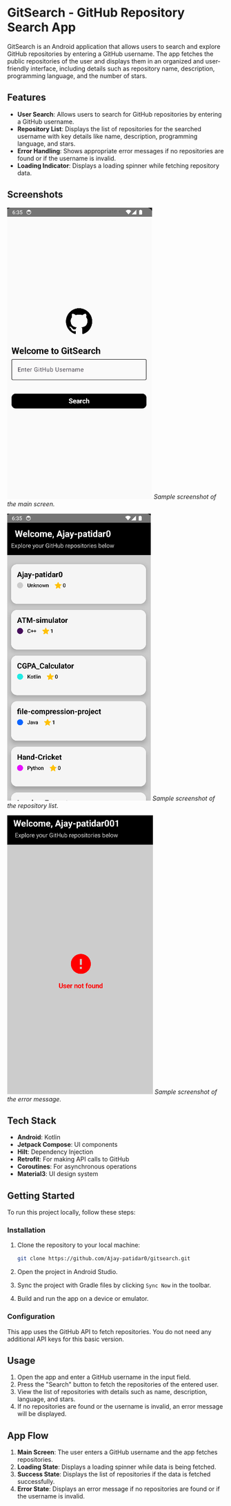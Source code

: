# GitSearch - GitHub Repository Search App

GitSearch is an Android application that allows users to search and explore GitHub repositories by entering a GitHub username. The app fetches the public repositories of the user and displays them in an organized and user-friendly interface, including details such as repository name, description, programming language, and the number of stars.

## Features

- **User Search**: Allows users to search for GitHub repositories by entering a GitHub username.
- **Repository List**: Displays the list of repositories for the searched username with key details like name, description, programming language, and stars.
- **Error Handling**: Shows appropriate error messages if no repositories are found or if the username is invalid.
- **Loading Indicator**: Displays a loading spinner while fetching repository data.

## Screenshots

![GitSearch Screenshot 1](./assets/img.png)
*Sample screenshot of the main screen.*

![GitSearch Screenshot 1](./assets/img_1.png)
*Sample screenshot of the repository list.*

![GitSearch Screenshot 2](./assets/img_2.png)
*Sample screenshot of the error message.*

## Tech Stack

- **Android**: Kotlin
- **Jetpack Compose**: UI components
- **Hilt**: Dependency Injection
- **Retrofit**: For making API calls to GitHub
- **Coroutines**: For asynchronous operations
- **Material3**: UI design system

## Getting Started

To run this project locally, follow these steps:

### Installation

1. Clone the repository to your local machine:

    ```bash
    git clone https://github.com/Ajay-patidar0/gitsearch.git
    ```

2. Open the project in Android Studio.

3. Sync the project with Gradle files by clicking `Sync Now` in the toolbar.

4. Build and run the app on a device or emulator.

### Configuration

This app uses the GitHub API to fetch repositories. You do not need any additional API keys for this basic version.

## Usage

1. Open the app and enter a GitHub username in the input field.
2. Press the "Search" button to fetch the repositories of the entered user.
3. View the list of repositories with details such as name, description, language, and stars.
4. If no repositories are found or the username is invalid, an error message will be displayed.

## App Flow

1. **Main Screen**: The user enters a GitHub username and the app fetches repositories.
2. **Loading State**: Displays a loading spinner while data is being fetched.
3. **Success State**: Displays the list of repositories if the data is fetched successfully.
4. **Error State**: Displays an error message if no repositories are found or if the username is invalid.

